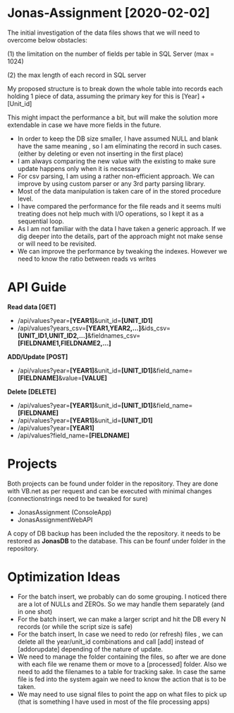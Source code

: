 # Jonas-Assignment [2020-02-02]

The initial investigation of the data files shows that we will need to overcome below obstacles:

(1) the limitation on the number of fields per table in SQL Server (max = 1024)

(2) the max length of each record in SQL server  

 
My proposed structure is to break down the whole table into records each holding 1 piece of data, assuming the primary key for this is [Year] + [Unit_id]

This might impact the performance a bit, but will make the solution more extendable in case we have more fields in the future.


* In order to keep the DB size smaller, I have assumed NULL and blank have the same meaning , so I am eliminating the record in such cases. (either by deleting or even not inserting in the first place)
* I am always comparing the new value with the existing to make sure update happens only when it is necessary
* For csv parsing, I am using a rather non-efficient approach. We can improve by using custom parser or any 3rd party parsing library.
* Most of the data manipulation is taken care of in the stored procedure level.
* I have compared the performance for the file reads and it seems multi treating does not help much with I/O  operations, so I kept it as a sequential loop.
* As I am not familiar with the data I have taken a generic approach. If we dig deeper into the details, part of the approach might not make sense or will need to be revisited.
* We can improve the performance by tweaking the indexes. However we need to know the ratio between reads vs writes

# API Guide 

**Read data [GET]**

* /api/values?year=**[YEAR1]**&unit_id=**[UNIT_ID1]**
* /api/values?years_csv=**[YEAR1,YEAR2,...]**&ids_csv=**[UNIT_ID1,UNIT_ID2,...]**&fieldnames_csv=**[FIELDNAME1,FIELDNAME2,...]**

**ADD/Update  [POST]**

* /api/values?year=**[YEAR1]**&unit_id=**[UNIT_ID1]**&field_name=**[FIELDNAME]**&value=**[VALUE]**

**Delete  [DELETE]**

* /api/values?year=**[YEAR1]**&unit_id=**[UNIT_ID1]**&field_name=**[FIELDNAME]**
* /api/values?year=**[YEAR1]**&unit_id=**[UNIT_ID1]**
* /api/values?year=**[YEAR1]**
* /api/values?field_name=**[FIELDNAME]**

# Projects 

Both projects can be found under <APP> folder in the repository. They are done with VB.net as per request and can be executed with minimal changes
(connectionstrings need to be tweaked for sure)

* JonasAssignment (ConsoleApp) 
* JonasAssignmentWebAPI

A copy of DB backup has been included the the repository. it needs to be restored as **JonasDB** to the database. This can be founf under <DB> folder in the repository. 

# Optimization Ideas
  * For the batch insert, we probably can do some grouping. I noticed there are a lot of NULLs and ZEROs. So we may handle them separately (and in one shot) 
  * For the batch insert, we can make a larger script and hit the DB every N records (or while the script size is safe)
  * For the batch insert, In case we need to redo (or refresh) files , we can delete all the year/unit_id combinations and call [add] instead of [addorupdate] depending of the nature of update.
  * We need to manage the folder containing the files, so after we are done with each file we rename them or move to a [processed] folder. Also we need to add the filenames to a table for tracking sake. In case the same file is fed into the system again we need to know the action that is to be taken.
  * We may need to use signal files to point the app on what files to pick up (that is something I have used in most of the file processing apps)

 



